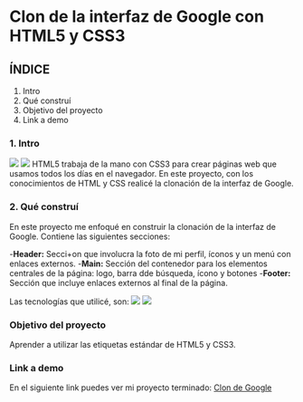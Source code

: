 # Clon de la interfaz de Google con HTML5 y CSS3

## ÍNDICE
1. Intro
2.  Qué construí
3.  Objetivo del proyecto
4.  Link a demo

### 1. Intro
<img src="https://img.shields.io/badge/HTML5-E34F26?style=for-the-badge&logo=html5&logoColor=white" />
<img src="https://img.shields.io/badge/CSS3-1572B6?style=for-the-badge&logo=css3&logoColor=white" />
HTML5 trabaja de la mano con CSS3 para crear páginas web que usamos todos los días en el navegador. En este proyecto, con los conocimientos de HTML y CSS realicé la clonación de la interfaz de Google.

### 2. Qué construí
En este proyecto me enfoqué en construir la clonación de la interfaz de Google.
Contiene las siguientes secciones:

-**Header:** Secci+on que involucra la foto de mi perfil, íconos y un menú con enlaces externos.
-**Main:** Sección del contenedor para los elementos centrales de la página: logo, barra dde búsqueda, ícono y botones
-**Footer:** Sección que incluye enlaces externos al final de la página.

Las tecnologías que utilicé, son:
<img src="https://img.shields.io/badge/HTML5-E34F26?style=for-the-badge&logo=html5&logoColor=white" />
<img src="https://img.shields.io/badge/CSS3-1572B6?style=for-the-badge&logo=css3&logoColor=white" />

### Objetivo del proyecto
Aprender a utilizar las etiquetas estándar de HTML5 y CSS3.

### Link a demo
En el siguiente link puedes ver mi proyecto terminado: [Clon de Google](#)
